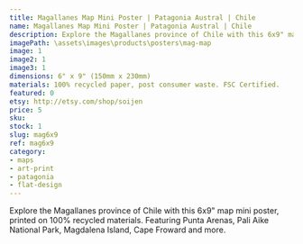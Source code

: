 ```yaml
---
title: Magallanes Map Mini Poster | Patagonia Austral | Chile
name: Magallanes Map Mini Poster | Patagonia Austral | Chile
description: Explore the Magallanes province of Chile with this 6x9" map mini poster, printed on 100% recycled materials.
imagePath: \assets\images\products\posters\mag-map
image: 1
image2: 1
image3: 1
dimensions: 6" x 9" (150mm x 230mm)
materials: 100% recycled paper, post consumer waste. FSC Certified.
featured: 0
etsy: http://etsy.com/shop/soijen
price: 5
sku:
stock: 1
slug: mag6x9
ref: mag6x9
category:
- maps
- art-print
- patagonia
- flat-design
---
```

Explore the Magallanes province of Chile with this 6x9" map mini poster, printed on 100% recycled materials. Featuring Punta Arenas, Pali Aike National Park, Magdalena Island, Cape Froward and more.

